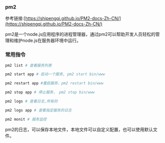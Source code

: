 ### pm2

参考链接:[https://shipengqi.github.io/PM2-docs-Zh-CN/](https://shipengqi.github.io/PM2-docs-Zh-CN/)

pm2是一个node.js应用程序的进程管理器，通过pm2可以帮助开发人员轻松的管理和维护node.js在服务器环境中运行。

### 常用指令

```bash
pm2 list # 查看服务列表

pm2 start app # 启动一个服务, pm2 start bin/www

pm2 restart app #重启服务，pm2 restart bin/www

pm2 stop app # 停止服务， pm2 stop bin/www

pm2 logs # 查看日志,所有的

pm2 logs app # 查看指定服务的日志

pm2 monit # 服务监控
```

pm2的日志，可以保存本地文件，本地文件可以自定义配置，也可以使用默认文件。